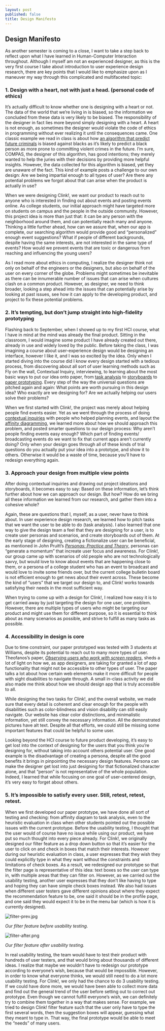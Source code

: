```yaml
---
layout: post
published: false
title: Design Manifesto
---
```

## Design Manifesto

As another semester is coming to a close, I want to take a step back to reflect upon what I have learned in Human-Computer Interaction throughout. Although I myself am not an experienced designer, as this is the very first course I take about introduction to user experience design research, there are key points that I would like to emphasize upon as I maneuver my way through this complicated and multifaceted topic:

### 1.	Design with a heart, not with just a head. (personal code of ethics)

It’s actually difficult to know whether one is designing with a heart or not. The data of the world that we’re living in is biased, so the information we concluded from these data is very likely to be biased. The responsibility of the designer in fact lies more beyond simply designing with a heart. A heart is not enough, as sometimes the designer would violate the code of ethics in programming without ever realizing it until the consequences came. One classic example we read in class is about how [an algorithm that predict future criminals](https://www.propublica.org/article/machine-bias-risk-assessments-in-criminal-sentencing) is biased against blacks as it’s likely to predict a black person as more prone to committing violent crimes in the future. I’m sure, COMPAS, the designer of this algorithm, has good intentions; they merely wanted to help the juries with their decisions by providing more helpful insights. However, the data collected for this algorithm is biased, yet they are unaware of the fact. This kind of example posts a challenge to our own design: Are we being impartial enough to all types of user? Are there any potential problems we forgot about that can arise when the product is actually in use?

When we were designing Clink!, we want our product to reach out to anyone who is interested in finding out about events and posting events online. As college students, our initial approach might have targeted more on students on campus and the people in the outside community. However, this project idea is more than just that: it can be any person with the neighborhood around them, and can potentially reach many and anyone. Thinking a little further ahead, how can we assure that, when our app is complete, our searching algorithm would provide good and “personalized” enough event suggestions? What if people of different backgrounds, despite having the same interests, are not interested in the same type of events? How would we prevent events that are toxic or dangerous from reaching and influencing the young users?

As I read more about ethics in computing, I realize the designer think not only on behalf of the engineers or the designers, but also on behalf of the user on every corner of the globe. Problems might sometimes be inevitable as there can be innumerable number of issues that can arise when cultures clash on a common product. However, as designer, we need to think broader, looking a step ahead into the issues that can potentially arise by looking at past issues, see how it can apply to the developing product, and project to fix these potential problems.


### 2.	It’s tempting, but don’t jump straight into high-fidelity prototyping

Flashing back to September, when I showed up to my first HCI course, what I have in mind at the mind was already the final product. Sitting in the classroom, I would imagine some product I have already created out there, already in use and widely loved by the public. Before taking the class, I was imagining a course about user-experience design would be designing an interface, however I like it, and I was so excited by the idea. Only when I started diving into the course did I know every design started with a tedious process, from discovering about all sort of user learning methods such as Fly on the wall, Contextual Inquiry, interviewing, to learning about the most basic ways to put our idea onto paper, from [task analysis](https://clink-app.github.io/clink/#CI-review) to [storyboards](https://clink-app.github.io/clink/#Project-Design-Review) to [paper prototyping](https://clink-app.github.io/clink/#Paper-Prototype). Every step of the way the universal questions are pitched again and again: What points are worth pursuing in this design idea? Who exactly are we designing for? Are we actually helping our users solve their problems?

When we first started with Clink!, the project was merely about helping people find events easier. Yet as we went through the process of doing [contextual inquiries](https://clink-app.github.io/clink/#CI-review) with people who helped planning events, and layout the [affinity diagramming](https://clink-app.github.io/clink/#CI-review), we learned more about how we should approach this problem, and posted smarter questions to our design process: Why aren’t people finding events easy enough? Which part of finding events/ broadcasting events do we want to fix that current apps aren’t currently doing? Only when your design goes through all of these kinds of trial questions do you actually put your idea into a prototype, and show it to others. Otherwise it would be a waste of time, because you’ll have to redesign everything again.

### 3.	Approach your design from multiple view points

After doing contextual inquiries and drawing out project ideations and storyboards, it becomes easy to say: Based on these information, let’s think further about how we can approach our design. But how? How do we bring all these information we learned from our research, and gather them into a cohesive whole?

Again, these are questions that I, myself, as a user, never have to think about. In user experience design research, we learned how to pitch tasks that we want the user to be able to do (task analysis). I also learned that one way to give the design team a feel that they are designing for a user, is to create user personas and scenarios, and create storyboards out of them. At the early stage of designing, creating a fictionalize user can be beneficial, as mentioned in John Pruitt’s [*Personas: Practice and Theory*](https://glow.williams.edu/courses/2539542/files/folder/readings?preview=153992303), personas can “generate a momentum” that increate user focus and awareness. For Clink!, our group came up with scenarios of old people who are not technologically savvy, but would love to know about events that are happening close to them, or a persona of a college student who has an event to broadcast and would love to invite some friends over, but the current college bulletin board is not efficient enough to get news about their event across. These become the kind of “users” that we target our design to, and Clink! works towards satisfying their needs in the most sufficient way. 

When trying to come up with a design for Clink!, I realized how easy it is to get carried away by just targeting the design for one user, one problem. However, there are multiple types of users who might be targeting our product and might use them for different purpose, so it is essential to think about as many scenarios as possible, and strive to fulfill as many tasks as possible. 


### 4.	 Accessibility in design is core

Due to time constraint, our paper prototyped was tested with 3 students at Williams, despite its potential to reach out to many more types of user. Theofanos’s paper, [*Observing users who work with screen readers*](https://glow.williams.edu/courses/2539542/files/folder/readings?preview=153992336), sheds a lot of light on how we, as app designers, are taking for granted a lot of app functionality that might not be accessible to other types of user. The paper talks a lot about how certain web elements make it more difficult for people with sight disabilities to navigate through. A small in-class activity we did also made me think about how we should design app that is truly accessible to all.

While designing the two tasks for Clink!, and the overall website, we made sure that every detail is coherent and clear enough for the people with disabilities such as color-blindness and vision disability can still easily navigate. Our website has clear color distinctions, and minimalistic information, yet still convey the necessary information. All the demonstrated pictures have alt text. Despite all that efforts, we could still be missing some important features that could be helpful to some user.

Looking beyond the HCI course to future product developing, it’s easy to get lost into the context of designing for the users that you think you’re designing for, without taking into account others potential user. One good example is the disadvantage of creating a persona, despite all the good benefits it brings in pinpointing the necessary design features. Persona can make the designer get lost into just designing for that fictionalized character alone, and that “person” is not representative of the whole population. Indeed, I learned that while focusing on one goal of user-centered design, it’s very easy to forget about others.


### 5.	It’s impossible to satisfy every user. Still, retest, retest, retest.

When we first developed our paper prototype, we have done all sort of testing and checking: from affinity diagram to task analysis, even to the heuristic evaluation in class when other students pointed out the possible issues with the current prototype. Before the usability testing, I thought that the user would of course have no issue while using our product, we have put so much thought into every piece already. For Clink!, we originally designed our filter feature as a drop down button so that it’s easier for the user to click on and check in boxes that match their interests. However during our heuristic evaluation in class, a user expresses that they wish they could explicitly type in what they want without the constraints and limitations of check boxes. As a result, we redesigned our prototype so that the filter page is representative of this idea: text boxes so the user can type in, with multiple areas that they can filter on. However, as we carried out the usability testing, another user expresses that they don’t like having to type and hoping they can have simple check boxes instead. We also had issues when different user testers gave different opinions about where they expect the recommendation feature to be, one said it should be in the profile page, and one said they would expect it to be in the menu bar (which is how it is currently designed).

![filter-prev.jpg]({{site.baseurl}}/img/filter-prev.jpg)

*Our filter feature before usability testing.*

![filter-after.png]({{site.baseurl}}/img/filter-after.png)

*Our filter feature after usability testing.*

In real usability testing, the team would have to test their product with hundreds of user testers, and that would bring about thousands of different ideas. I realize that maybe we wouldn’t have to redesign our prototype according to everyone’s wish, because that would be impossible. However, in order to know what everyone thinks, we would still need to do a lot more usability testing. For Clink!, we only had the chance to do 3 usability testing. If we could have done more, we would have been able to collect more data and find out the general trend of the user before setting out to correct out prototype. Even though we cannot fulfill everyone’s wish, we can definitely try to combine them together in a way that makes sense. For example, we tried to design Clink! filter feature such that the user only have to type the first several words, then the suggestion boxes will appear, guessing what they meant to type in. That way, the final prototype would be able to meet the “needs” of many users.


